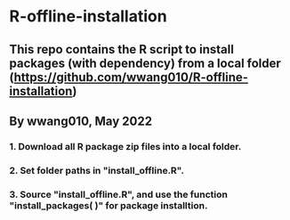 # R-offline-installation
## This repo contains the R script to install packages (with dependency) from a local folder  (https://github.com/wwang010/R-offline-installation)
## By wwang010, May 2022

### 1. Download all R package zip files into a local folder.
### 2. Set folder paths in "install_offline.R". 
### 3. Source "install_offline.R", and use the function "install_packages( )" for package installtion. 
